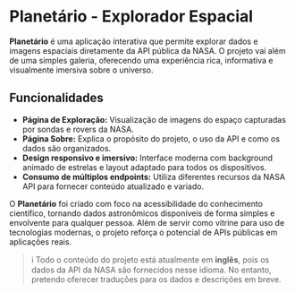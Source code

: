 # Planetário - Explorador Espacial

**Planetário** é uma aplicação interativa que permite explorar dados e imagens espaciais diretamente da API pública da NASA. O projeto vai além de uma simples galeria, oferecendo uma experiência rica, informativa e visualmente imersiva sobre o universo.

## Funcionalidades

- **Página de Exploração:** Visualização de imagens do espaço capturadas por sondas e rovers da NASA.
- **Página Sobre:** Explica o propósito do projeto, o uso da API e como os dados são organizados.
- **Design responsivo e imersivo:** Interface moderna com background animado de estrelas e layout adaptado para todos os dispositivos.
- **Consumo de múltiplos endpoints:** Utiliza diferentes recursos da NASA API para fornecer conteúdo atualizado e variado.

O **Planetário** foi criado com foco na acessibilidade do conhecimento científico, tornando dados astronômicos disponíveis de forma simples e envolvente para qualquer pessoa. Além de servir como vitrine para uso de tecnologias modernas, o projeto reforça o potencial de APIs públicas em aplicações reais.

> ℹ️ Todo o conteúdo do projeto está atualmente em **inglês**, pois os dados da API da NASA são fornecidos nesse idioma. No entanto, pretendo oferecer traduções para os dados e descrições em breve.
